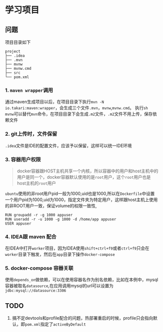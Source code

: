 # 学习项目

## 问题

项目目录如下
```
project
├── .idea
├── .mvn
├── mvnw
├── mvnw.cmd
├── src
└── pom.xml
```
### 1. `maven wrapper`调用

通过maven生成项目以后，在项目目录下执行`mvn -N io.takari:maven:wrapper`，会生成三个文件`.mvn`，`mvnw`,`mvnw.cmd`。
执行`sh mvnw`可以替代`mvn`命令，在项目目录下会生成`.m2`文件，`.m2`文件不用上传，保存依赖文件

### 2. git上传时，文件保留

`.idea`文件是IDE的配置文件，应该予以保留，这样可以统一IDE环境

### 3. 容器用户权限

> docker容器跟HOST主机共享一个内核，所以容器中的用户和host主机中的用户是同一个，docker容器默认使用的是`root`用户，这个`root`用户也是host主机的`root`用户

`ubuntu`使用的非root用户pid一般为1000,uid也是1000,所以在`Dockerfile`中设置一个用户pid为1000,uid为1000，指定文件夹为特定用户，这样跟host主机上使用的非ROOT用户一致，保证volume的权限一致性,
```
RUN groupadd -r -g 1000 appuser
RUN useradd -r -u 1000 -g 1000 -d /home/app appuser
USER appuser
```

### 4. IDEA跟 maven 配合

在IDEA中打开`worker`项目，因为IDEA使用`shift+ctrl+f9`或者`ctrl+f9`只会在`worker`目录下触发，然后在`app`目录下操作`docker-compose`

### 5. docker-compose 容器关联

使用`depends_on`做依赖，可以在使用容器名作为别名依赖，比如在本例中，mysql容器被取名`datasource`,在应用调用mysql的url可以设置为`jdbc:mysql://datasource:3306`

## TODO

1. 搞不定devtools和profile配合的问题，热部署重启的时候，profile只会指向默认，即`pom.xml`指定了`activeByDefault`